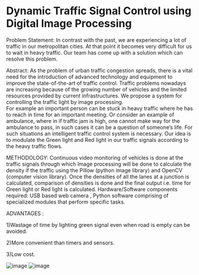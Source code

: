 # Dynamic Traffic Signal Control using Digital Image Processing


Problem Statement:  In contrast with the past, we are experiencing a lot of traffic in our metropolitan cities. At that point it becomes very difficult for us to wait in heavy traffic. Our team has come up with a solution which can resolve this problem.

Abstract:    As the problem of urban traffic congestion spreads, there is a vital need for the introduction of advanced technology and equipment to improve the state-of-the-art of traffic control. Traffic problems nowadays are increasing because of the growing number of vehicles and the limited resources provided by current infrastructures. We propose a system for controlling the traffic light by image processing.   
 For example an important person can be stuck in heavy traffic where he has to reach in time for an important meeting. Or consider an example of ambulance, where in if traffic jam is high, one cannot make way for the ambulance to pass, in such cases it can be a question of someone’s life. For such situations an intelligent traffic control system is necessary. 
	Our idea is to modulate the Green light and Red light in our traffic signals according to the heavy traffic flows. 
 
METHODOLOGY:   Continuous video monitoring of vehicles is done at the traffic signals through which Image processing will be done to calculate the density if the traffic using the Pillow (python image library) and OpenCV (computer vision library). Once the densities of all the lanes at a junction is calculated, comparison of densities is done and the final output i.e. time for Green light or Red light is calculated.
Hardware/Software components required: USB based web camera , Python software comprising of specialized modules that perform specific tasks.

ADVANTAGES :  

1)Wastage of time by lighting green signal even when road is empty can be avoided.

2)More convenient than timers and sensors.

3)Low cost.


![image](https://user-images.githubusercontent.com/43961823/115282668-1707f400-a168-11eb-8ad4-62189da472a5.png)  ![image](https://user-images.githubusercontent.com/43961823/115282753-3010a500-a168-11eb-9932-df9c34c9a400.png)

